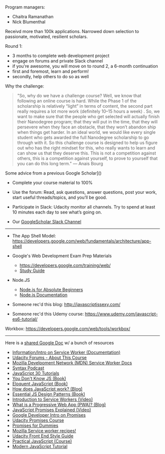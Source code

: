 

Program managers:
* Chaitra Ramanathan
* Nick Blumenthal

Receivd more than 100k applications.  Narrowed down selection to passionate, motivated,
resilient scholars.

Round 1: 
* 3 months to complete web development project
* engage on forums and private Slack channel
* if you're awesome, you will move on to round 2, a 6-month continuation
* first and foremost, learn and perform! 
* secondly, help others to do so as well

Why the challenge:
> "So, why do we have a challenge course? Well, we know that following an online course is hard. While the Phase 1 
> of the scholarship is relatively “light” in terms of content, the second part really requires a lot more work 
> (definitely 10–15 hours a week) . So, we want to make sure that the people who get selected will actually finish 
> their Nanodegree program; that they will put in the time, that they will persevere when they face an obstacle, 
> that they won’t abandon ship when things get harder. In an ideal world, we would like every single student who gets 
> awarded the full Nanodegree scholarship to go through with it. So this challenge course is designed to help us figure out 
> who has the right mindset for this, who really wants to learn and can show us that they deserve this. This is not a competition 
> against others, this is a competition against yourself, to prove to yourself that you can do this long term."
— Anais Bourg

Some advice from a previous Google Scholar]()
* Complete your course material to 100%
* Use the forum: Read, ask questions, answer questions, post your work, start useful threads/topics, and you’ll be good.
* Participate in Slack: Udacity monitor all channels. Try to spend at least 10 minutes each day to see what’s going on.

* Our [GoogleScholar Slack Channel](https://webint-googlescholar.slack.com/messages/C8LJ14KNC/)
--------------

* The App Shell Model: https://developers.google.com/web/fundamentals/architecture/app-shell

* Google's Web Development Exam Prep Materials
  - https://developers.google.com/training/web/
  - [Study Guide](https://developers.google.com/training/certification/mobile-web-specialist/StudyGuide_MobileWebSpecialist.pdf)

* Node.JS
  - [Node.js for Absolute Beginners](https://www.youtube.com/watch?time_continue=2&v=U8XF6AFGqlc)
  - [Node.js Documentation](https://devdocs.io/node/)

* Someone rec'd this blog:  http://javascriptissexy.com/
* Someone rec'd this Udemy course: https://www.udemy.com/javascript-es6-tutorial/

Workbox: https://developers.google.com/web/tools/workbox/

-------------------------------------------------


Here is a [shared Google Doc](https://docs.google.com/spreadsheets/d/1HeCOa_EjqrJduege1UjMc8Ap3Bhcb3YHPmH6aYs8icg/edit#gid=0)
w/ a bunch of resources

* [Information/Intro on Service Worker (Documentation)](https://developers.google.com/web/fundamentals/primers/service-workers/)
* [Udacity Forums - About This Course](https://discussions.udacity.com/t/about-the-grow-with-google-scholarship-mobile-web-category/492851/12?u=kvirginia)
* [Mozilla Develpoment Network (MDN) Service Worker Docs](https://developer.mozilla.org/en-US/docs/Web/API/Service_Worker_API/Using_Service_Workers)
* [Syntax Podcast](https://syntax.fm/)
* [JavaScript 30 Tutorials](https://javascript30.com/)
* [You Don't Know JS (Book)](https://github.com/getify/You-Dont-Know-JS)
* [Eloquent JavaScript (Book)](http://eloquentjavascript.net/)
* [How does JavaScript work? (Blog)](https://blog.sessionstack.com/how-does-javascript-actually-work-part-1-b0bacc073cf)
* [Essential JS Design Patterns	(Book)](https://addyosmani.com/resources/essentialjsdesignpatterns/book/)
* [Introduction to Service Workers (Video)](https://youtu.be/jVfXiv03y5c)
* [What is a Progressive Web App (PWA)? (Blog)](https://blog.ionicframework.com/what-is-a-progressive-web-app/)
* [JavaScript Promises Explained (Video)](https://www.youtube.com/watch?v=s6SH72uAn3Q)
* [Google Developer Intro on Promises](https://developers.google.com/web/fundamentals/primers/promises)
* [Udacity Promises Course](https://www.udacity.com/course/javascript-promises--ud898)
* [Promises for Dummies](https://scotch.io/tutorials/javascript-promises-for-dummies)
* [Mozilla Service worker recipes!](https://serviceworke.rs/)
* [Udacity Front End Style Guide](http://udacity.github.io/frontend-nanodegree-styleguide/javascript.html)
* [Practical JavaScript (Course)](https://watchandcode.com)
* [Modern JavaScript Tutorial](https://javascript.info/)
